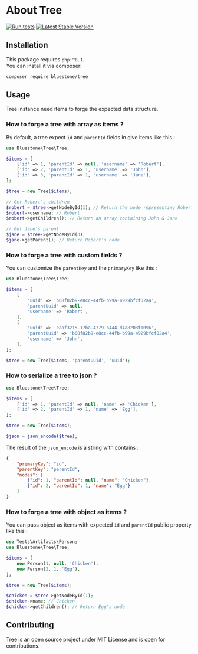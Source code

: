 # About Tree

[![Run tests](https://github.com/bluestonelab/tree/actions/workflows/run_tests.yml/badge.svg)](https://github.com/bluestonelab/tree/actions/workflows/run_tests.yml)
[![Latest Stable Version](https://poser.pugx.org/bluestone/tree/v/stable)](https://packagist.org/packages/bluestone/tree)

## Installation

This package requires `php:^8.1`.  
You can install it via composer:
```bash
composer require bluestone/tree
```

## Usage

Tree instance need items to forge the expected data structure.

### How to forge a tree with array as items ?

By default, a tree expect `id` and `parentId` fields in give items like this :

```php
use Bluestone\Tree\Tree;

$items = [
    ['id' => 1, 'parentId' => null, 'username' => 'Robert'],
    ['id' => 2, 'parentId' => 1, 'username' => 'John'],
    ['id' => 3, 'parentId' => 1, 'username' => 'Jane'],
];

$tree = new Tree($items);

// Get Robert's children
$robert = $tree->getNodeById(1); // Return the node representing Robert
$robert->username; // Robert
$robert->getChildren(); // Return an array containing John & Jane

// Get Jane's parent
$jane = $tree->getNodeById(3);
$jane->getParent(); // Return Robert's node
```

### How to forge a tree with custom fields ?

You can customize the `parentKey` and the `primaryKey` like this :

```php
use Bluestone\Tree\Tree;

$items = [
    [
        'uuid' => 'b08f82b9-e8cc-44fb-b99a-4929bfcf02a4', 
        'parentUuid' => null, 
        'username' => 'Robert',
    ],
    [
        'uuid' => 'eaaf3215-17ba-4779-b444-d4a8203f1096', 
        'parentUuid' => 'b08f82b9-e8cc-44fb-b99a-4929bfcf02a4', 
        'username' => 'John',
    ],
];

$tree = new Tree($items, 'parentUuid', 'uuid');
```

### How to serialize a tree to json ?

```php
use Bluestone\Tree\Tree;

$items = [
    ['id' => 1, 'parentId' => null, 'name' => 'Chicken'],
    ['id' => 2, 'parentId' => 1, 'name' => 'Egg'],
];

$tree = new Tree($items);

$json = json_encode($tree);
```

The result of the `json_encode` is a string with contains :

```json
{
    "primaryKey": "id",
    "parentKey": "parentId",
    "nodes": [
        {"id": 1, "parentId": null, "name": "Chicken"},
        {"id": 2, "parentId": 1, "name": "Egg"}
    ]
}
```

### How to forge a tree with object as items ?

You can pass object as items with expected `id` and `parentId` public property like this :

```php
use Tests\Artifacts\Person;
use Bluestone\Tree\Tree;

$items = [
    new Person(1, null, 'Chicken'),
    new Person(2, 1, 'Egg'),
];

$tree = new Tree($items);

$chicken = $tree->getNodeById(1);
$chicken->name; // Chicken
$chicken->getChildren(); // Return Egg's node
```

## Contributing

Tree is an open source project under MIT License and is open for contributions.
